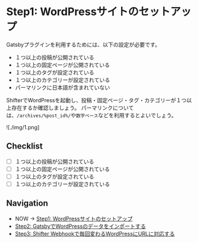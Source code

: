 # Step1: WordPressサイトのセットアップ
Gatsbyプラグインを利用するためには、以下の設定が必要です。

- １つ以上の投稿が公開されている
- １つ以上の固定ページが公開されている
- １つ以上のタグが設定されている
- １つ以上のカテゴリーが設定されている
- パーマリンクに日本語が含まれていない

ShifterでWordPressを起動し、投稿・固定ページ・タグ・カテゴリーが１つ以上存在するか確認しましょう。
パーマリンクについては、`/archives/%post_id%/`や`数字ベース`などを利用するとよいでしょう。

![./img/1.png]

## Checklist

- [ ] １つ以上の投稿が公開されている
- [ ] １つ以上の固定ページが公開されている
- [ ] １つ以上のタグが設定されている
- [ ] １つ以上のカテゴリーが設定されている

## Navigation
- NOW -> [Step1: WordPressサイトのセットアップ](./step1.md)
- [Step2: GatsbyでWordPressのデータをインポートする](./step2.md)
- [Step3: Shifter Webhookで毎回変わるWordPressにURLに対応する](./step3.md)